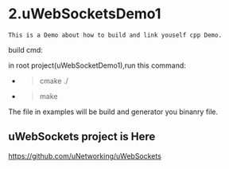 # 2.uWebSocketsDemo1
    This is a Demo about how to build and link youself cpp Demo.
   
build cmd:

  in root project(uWebSocketDemo1),run this command:
 - > cmake ./
 - > make 
 
  The file in examples will be build and generator you binanry file.
  
## uWebSockets project is Here  
https://github.com/uNetworking/uWebSockets



